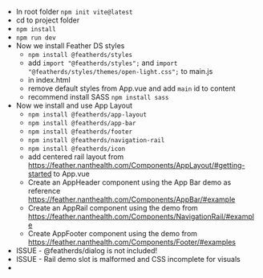 - In root folder `npm init vite@latest`
- cd to project folder
- `npm install`
- `npm run dev`
- Now we install Feather DS styles
  - `npm install @featherds/styles`
  - add `import "@featherds/styles";` and `import "@featherds/styles/themes/open-light.css";` to main.js
  - <div class="feather-styles" id="app"></div> in index.html
  - remove default styles from App.vue and add `main` id to content
  - recommend install SASS `npm install sass`
- Now we install and use App Layout
  - `npm install @featherds/app-layout`
  - `npm install @featherds/app-bar`
  - `npm install @featherds/footer`
  - `npm install @featherds/navigation-rail`
  - `npm install @featherds/icon`
  - add centered rail layout from https://feather.nanthealth.com/Components/AppLayout/#getting-started to App.vue
  - Create an AppHeader component using the App Bar demo as reference https://feather.nanthealth.com/Components/AppBar/#example
  - Create an AppRail component using the demo from https://feather.nanthealth.com/Components/NavigationRail/#example
  - Create AppFooter component using the demo from https://feather.nanthealth.com/Components/Footer/#examples
- ISSUE - @featherds/dialog is not included!
- ISSUE - Rail demo slot is malformed and CSS incomplete for visuals
- 